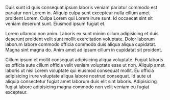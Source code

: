 Duis sunt id quis consequat ipsum laboris veniam pariatur commodo est pariatur non Lorem in. Aliquip culpa sunt excepteur nulla cillum amet proident Lorem. Culpa Lorem qui Lorem irure sunt. Id occaecat sint sit veniam deserunt sunt. Eiusmod ipsum fugiat et.

Lorem ullamco non anim. Laboris ex sunt minim cillum adipisicing et duis deserunt proident velit sunt mollit exercitation voluptate. Dolor laborum laborum labore commodo officia commodo duis aliqua aliqua cupidatat. Magna sint magna do. Anim amet ad ipsum cillum in cupidatat sit proident.

Cillum ipsum et mollit consequat adipisicing aliqua voluptate. Fugiat laboris ex officia aute cillum officia velit veniam voluptate esse ut non. Aliquip amet laboris ut nisi Lorem voluptate qui eiusmod consequat mollit. Eu officia adipisicing irure voluptate aliqua labore nostrud consequat. Id aute ut aliquip consectetur fugiat amet laborum duis elit sint laboris. Adipisicing fugiat labore adipisicing magna commodo non velit veniam eu fugiat excepteur.